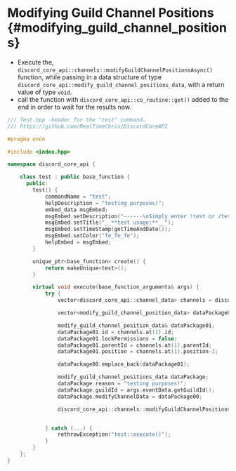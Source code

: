 Modifying Guild Channel Positions {#modifying_guild_channel_positions}
=============
- Execute the, `discord_core_api::channels::modifyGuildChannelPositionsAsync()` function, while passing in a data structure of type `discord_core_api::modify_guild_channel_positions_data`, with a return value of type `void`.
- call the function with `discord_core_api::co_routine::get()` added to the end in order to wait for the results now.

```cpp
/// Test.hpp -header for the "test" command.
/// https://github.com/RealTimeChris/DiscordCoreAPI

#pragma once

#include <index.hpp>

namespace discord_core_api {

	class test : public base_function {
	  public:
		test() {
			commandName = "test";
			helpDescription = "testing purposes!";
			embed_data msgEmbed;
			msgEmbed.setDescription("------\nSimply enter !test or /test!\n------");
			msgEmbed.setTitle("__**test usage:**__");
			msgEmbed.setTimeStamp(getTimeAndDate());
			msgEmbed.setColor("fe_fe_fe");
			helpEmbed = msgEmbed;
		}

		unique_ptr<base_function> create() {
			return makeUnique<test>();
		}

		virtual void execute(base_function_arguments& args) {
			try {
				vector<discord_core_api::channel_data> channels = discord_core_api::channels::getGuildChannelsAsync(const {.guildId = args.eventData.getGuildId()}).get();

				vector<modify_guild_channel_position_data> dataPackage00;

				modify_guild_channel_position_data& dataPackage01;
				dataPackage01.id = channels.at(1).id;
				dataPackage01.lockPermissions = false;
				dataPackage01.parentId = channels.at(1).parentId;
				dataPackage01.position = channels.at(1).position-1;

				dataPackage00.emplace_back(dataPackage01);

				modify_guild_channel_positions_data dataPackage;
				dataPackage.reason = "testing purposes!";
				dataPackage.guildId = args.eventData.getGuildId();
				dataPackage.modifyChannelData = dataPackage00;

				discord_core_api::channels::modifyGuildChannelPositionsAsync(const dataPackage).get();


			} catch (...) {
				rethrowException("test::execute()");
			}
		}
	};
}
```
